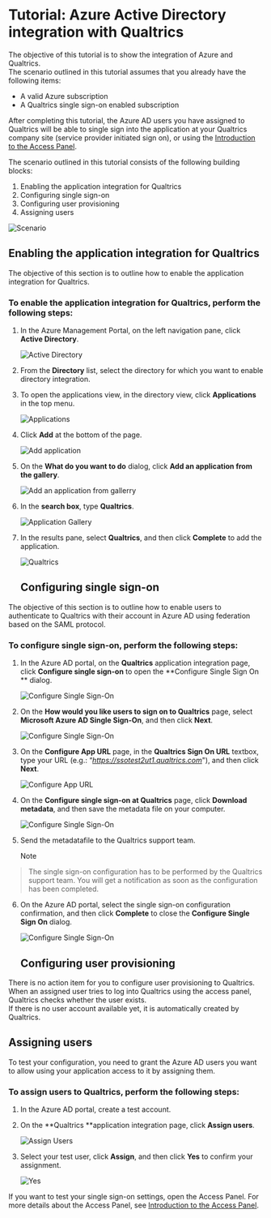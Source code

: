 <properties 
    pageTitle="Tutorial: Azure Active Directory integration with Qualtrics | Microsoft Azure" 
    description="Learn how to use Qualtrics with Azure Active Directory to enable single sign-on, automated provisioning, and more!" 
    services="active-directory" 
    authors="markusvi"  
    documentationCenter="na" 
    manager="stevenpo"/>

<tags 
    ms.service="active-directory" 
    ms.devlang="na" 
    ms.topic="article" 
    ms.tgt_pltfrm="na" 
    ms.workload="identity" 
    ms.date="01/12/2016" 
    ms.author="markvi" />

# Tutorial: Azure Active Directory integration with Qualtrics
The objective of this tutorial is to show the integration of Azure and Qualtrics.  
The scenario outlined in this tutorial assumes that you already have the following items:

* A valid Azure subscription
* A Qualtrics single sign-on enabled subscription

After completing this tutorial, the Azure AD users you have assigned to Qualtrics will be able to single sign into the application at your Qualtrics company site (service provider initiated sign on), or using the [Introduction to the Access Panel](active-directory-saas-access-panel-introduction.md).

The scenario outlined in this tutorial consists of the following building blocks:

1. Enabling the application integration for Qualtrics
2. Configuring single sign-on
3. Configuring user provisioning
4. Assigning users

![Scenario](./media/active-directory-saas-qualtrics-tutorial/IC789542.png "Scenario")

## Enabling the application integration for Qualtrics
The objective of this section is to outline how to enable the application integration for Qualtrics.

### To enable the application integration for Qualtrics, perform the following steps:
1. In the Azure Management Portal, on the left navigation pane, click **Active Directory**.

   ![Active Directory](./media/active-directory-saas-qualtrics-tutorial/IC700993.png "Active Directory")

2. From the **Directory** list, select the directory for which you want to enable directory integration.

3. To open the applications view, in the directory view, click **Applications** in the top menu.

   ![Applications](./media/active-directory-saas-qualtrics-tutorial/IC700994.png "Applications")

4. Click **Add** at the bottom of the page.

   ![Add application](./media/active-directory-saas-qualtrics-tutorial/IC749321.png "Add application")

5. On the **What do you want to do** dialog, click **Add an application from the gallery**.

   ![Add an application from gallerry](./media/active-directory-saas-qualtrics-tutorial/IC749322.png "Add an application from gallerry")

6. In the **search box**, type **Qualtrics**.

   ![Application Gallery](./media/active-directory-saas-qualtrics-tutorial/IC789543.png "Application Gallery")

7. In the results pane, select **Qualtrics**, and then click **Complete** to add the application.

   ![Qualtrics](./media/active-directory-saas-qualtrics-tutorial/IC789544.png "Qualtrics")

   ## Configuring single sign-on

The objective of this section is to outline how to enable users to authenticate to Qualtrics with their account in Azure AD using federation based on the SAML protocol.

### To configure single sign-on, perform the following steps:
1. In the Azure AD portal, on the **Qualtrics** application integration page, click **Configure single sign-on** to open the **Configure Single Sign On ** dialog.

   ![Configure Single Sign-On](./media/active-directory-saas-qualtrics-tutorial/IC789545.png "Configure Single Sign-On")

2. On the **How would you like users to sign on to Qualtrics** page, select **Microsoft Azure AD Single Sign-On**, and then click **Next**.

   ![Configure Single Sign-On](./media/active-directory-saas-qualtrics-tutorial/IC789546.png "Configure Single Sign-On")

3. On the **Configure App URL** page, in the **Qualtrics Sign On URL** textbox, type your URL (e.g.: “*https://ssotest2ut1.qualtrics.com*"), and then click **Next**.

   ![Configure App URL](./media/active-directory-saas-qualtrics-tutorial/IC789547.png "Configure App URL")

4. On the **Configure single sign-on at Qualtrics** page, click **Download metadata**, and then save the metadata file on your computer.

   ![Configure Single Sign-On](./media/active-directory-saas-qualtrics-tutorial/IC789548.png "Configure Single Sign-On")

5. Send the metadatafile to the Qualtrics support team.

   > [!NOTE]
> The single sign-on configuration has to be performed by the Qualtrics support team. You will get a notification as soon as the configuration has been completed.
> 
6. On the Azure AD portal, select the single sign-on configuration confirmation, and then click **Complete** to close the **Configure Single Sign On** dialog.

   ![Configure Single Sign-On](./media/active-directory-saas-qualtrics-tutorial/IC789549.png "Configure Single Sign-On")

   ## Configuring user provisioning

There is no action item for you to configure user provisioning to Qualtrics.  
When an assigned user tries to log into Qualtrics using the access panel, Qualtrics checks whether the user exists.  
If there is no user account available yet, it is automatically created by Qualtrics.

## Assigning users
To test your configuration, you need to grant the Azure AD users you want to allow using your application access to it by assigning them.

### To assign users to Qualtrics, perform the following steps:
1. In the Azure AD portal, create a test account.

2. On the **Qualtrics **application integration page, click **Assign users**.

   ![Assign Users](./media/active-directory-saas-qualtrics-tutorial/IC789550.png "Assign Users")

3. Select your test user, click **Assign**, and then click **Yes** to confirm your assignment.

   ![Yes](./media/active-directory-saas-qualtrics-tutorial/IC767830.png "Yes")


If you want to test your single sign-on settings, open the Access Panel. For more details about the Access Panel, see [Introduction to the Access Panel](active-directory-saas-access-panel-introduction.md).

